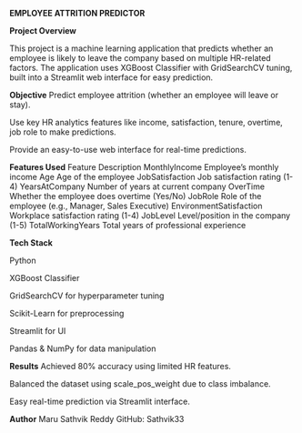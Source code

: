 **EMPLOYEE ATTRITION PREDICTOR**

**Project Overview**

This project is a machine learning application that predicts whether an employee is likely to leave the company based on multiple HR-related factors. The application uses XGBoost Classifier with GridSearchCV tuning, built into a Streamlit web interface for easy prediction.

**Objective**
Predict employee attrition (whether an employee will leave or stay).

Use key HR analytics features like income, satisfaction, tenure, overtime, job role to make predictions.

Provide an easy-to-use web interface for real-time predictions.

**Features Used**
Feature	Description
MonthlyIncome	Employee’s monthly income
Age	Age of the employee
JobSatisfaction	Job satisfaction rating (1-4)
YearsAtCompany	Number of years at current company
OverTime	Whether the employee does overtime (Yes/No)
JobRole	Role of the employee (e.g., Manager, Sales Executive)
EnvironmentSatisfaction	Workplace satisfaction rating (1-4)
JobLevel	Level/position in the company (1-5)
TotalWorkingYears	Total years of professional experience


**Tech Stack**

Python

XGBoost Classifier

GridSearchCV for hyperparameter tuning

Scikit-Learn for preprocessing

Streamlit for UI

Pandas & NumPy for data manipulation



**Results**
Achieved 80% accuracy using limited HR features.

Balanced the dataset using scale_pos_weight due to class imbalance.

Easy real-time prediction via Streamlit interface.


**Author**
Maru Sathvik Reddy
GitHub: Sathvik33
